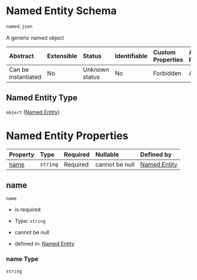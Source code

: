 # Named Entity Schema

```txt
named.json
```

A generic named object

| Abstract            | Extensible | Status         | Identifiable | Custom Properties | Additional Properties | Access Restrictions | Defined In                                                   |
| :------------------ | :--------- | :------------- | :----------- | :---------------- | :-------------------- | :------------------ | :----------------------------------------------------------- |
| Can be instantiated | No         | Unknown status | No           | Forbidden         | Allowed               | none                | [named.json](../../../out/named.json "open original schema") |

## Named Entity Type

`object` ([Named Entity](named.md))

# Named Entity Properties

| Property      | Type     | Required | Nullable       | Defined by                                                             |
| :------------ | :------- | :------- | :------------- | :--------------------------------------------------------------------- |
| [name](#name) | `string` | Required | cannot be null | [Named Entity](named-properties-name.md "named.json#/properties/name") |

## name



`name`

* is required

* Type: `string`

* cannot be null

* defined in: [Named Entity](named-properties-name.md "named.json#/properties/name")

### name Type

`string`
